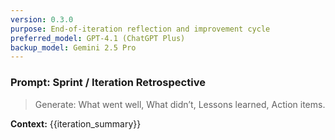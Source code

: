 ```yaml
---
version: 0.3.0
purpose: End-of-iteration reflection and improvement cycle
preferred_model: GPT-4.1 (ChatGPT Plus)
backup_model: Gemini 2.5 Pro
---
```


### Prompt: Sprint / Iteration Retrospective

> Generate: What went well, What didn’t, Lessons learned, Action items.

**Context:** {{iteration_summary}}
